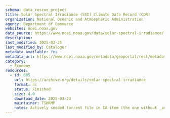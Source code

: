 ```yaml
---
schema: data_rescue_project 
title: Solar Spectral Irradiance (SSI) Climate Data Record (CDR)
organization: National Oceanic and Atmospheric Administration
agency: Department of Commerce
websites: ncei.noaa.gov
data_source: https://www.ncei.noaa.gov/data/solar-spectral-irradiance/
description: 
last_modified: 2025-03-25
last_modified_by: Cataloger
metadata_available: Yes
metadata_url: https://www.ncei.noaa.gov/metadata/geoportal/rest/metadata/item/gov.noaa.ncdc:C01722/html
category:
  - Economy
resources:
  - id: 605
    url: https://archive.org/details/solar-spectral-irradiance
    format: nc
    status: Finished
    size: 4.0
    download_date: 2025-03-23
    maintainer: TSHRMP
    notes: Actively seeded torrent file in IA item (the one without _archive).  Direct file upload in process.
---
```


